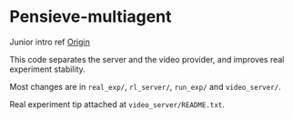 # Pensieve-multiagent
Junior intro ref [Origin](https://github.com/hongzimao/pensieve)

This code separates the server and the video provider, and improves real experiment stability. 

Most changes are in `real_exp/`, `rl_server/`, `run_exp/` and `video_server/`. 

Real experiment tip attached at `video_server/README.txt`.
